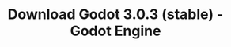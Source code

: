 ---
# Generated by /tools/generators/src/download_archive_generator !!! do not edit by hand !!!
title: 'Download Godot 3.0.3 (stable) - Godot Engine'
type: 'download/archive'
name: '3.0.3'
flavor: 'stable'
release_date: '2018-06-13T03:00:00-00:00'
release_notes: 'article/maintenance-release-godot-3-0-3/'
primaryPlatforms:
  - 'android.apk'
  - 'linux.64'
  - 'macos.universal'
  - 'windows.64'
  - 'linux_server.headless.64'
  - 'web'
  - 'templates'
links:
  android.apk:
    name: 'android.apk'
    title: 'Android'
    caption: 'Universal APK (ARM64 + ARMv7 + x86_64 + x86)'
    tags:
      - 'APK download'
      - 'ARM64/v7'
      - 'x86 (64 & 32 bit)'
    hosts:
      github_builds:
        regular: 'https://github.com/godotengine/godot-builds/releases/download/3.0.3-stable/Godot_v3.0.3-stable_android_editor.apk'
        mono: '#'
      github:
        regular: 'https://github.com/godotengine/godot/releases/download/3.0.3-stable/Godot_v3.0.3-stable_android_editor.apk'
        mono: '#'
  linux.64:
    name: 'linux.64'
    title: 'Linux'
    caption: 'Standard (x86_64)'
    tags:
      - '64 bit'
    hosts:
      github_builds:
        regular: 'https://github.com/godotengine/godot-builds/releases/download/3.0.3-stable/Godot_v3.0.3-stable_x11.64.zip'
        mono: 'https://github.com/godotengine/godot-builds/releases/download/3.0.3-stable/Godot_v3.0.3-stable_mono_x11_64.zip'
      github:
        regular: 'https://github.com/godotengine/godot/releases/download/3.0.3-stable/Godot_v3.0.3-stable_x11.64.zip'
        mono: 'https://github.com/godotengine/godot/releases/download/3.0.3-stable/Godot_v3.0.3-stable_mono_x11_64.zip'
  macos.universal:
    name: 'macos.universal'
    title: 'macOS'
    caption: 'Universal (x86_64 + Apple Silicon)'
    tags:
      - 'Intel/Apple Silicon'
      - '64 bit'
    hosts:
      github_builds:
        regular: 'https://github.com/godotengine/godot-builds/releases/download/3.0.3-stable/Godot_v3.0.3-stable_osx.universal.zip'
        mono: 'https://github.com/godotengine/godot-builds/releases/download/3.0.3-stable/Godot_v3.0.3-stable_mono_osx.universal.zip'
      github:
        regular: 'https://github.com/godotengine/godot/releases/download/3.0.3-stable/Godot_v3.0.3-stable_osx.universal.zip'
        mono: 'https://github.com/godotengine/godot/releases/download/3.0.3-stable/Godot_v3.0.3-stable_mono_osx.universal.zip'
  windows.64:
    name: 'windows.64'
    title: 'Windows'
    caption: 'Standard (x86_64)'
    tags:
      - '64 bit'
    hosts:
      github_builds:
        regular: 'https://github.com/godotengine/godot-builds/releases/download/3.0.3-stable/Godot_v3.0.3-stable_win64.exe.zip'
        mono: 'https://github.com/godotengine/godot-builds/releases/download/3.0.3-stable/Godot_v3.0.3-stable_mono_win64.zip'
      github:
        regular: 'https://github.com/godotengine/godot/releases/download/3.0.3-stable/Godot_v3.0.3-stable_win64.exe.zip'
        mono: 'https://github.com/godotengine/godot/releases/download/3.0.3-stable/Godot_v3.0.3-stable_mono_win64.zip'
  linux_server.headless.64:
    name: 'linux_server.headless.64'
    title: 'Linux Server'
    caption: 'Headless (x86_64)'
    tags:
      - '64 bit'
      - 'Headless'
    hosts:
      github_builds:
        regular: 'https://github.com/godotengine/godot-builds/releases/download/3.0.3-stable/Godot_v3.0.3-stable_linux_headless.64.zip'
        mono: 'https://github.com/godotengine/godot-builds/releases/download/3.0.3-stable/Godot_v3.0.3-stable_mono_linux_headless_64.zip'
      github:
        regular: 'https://github.com/godotengine/godot/releases/download/3.0.3-stable/Godot_v3.0.3-stable_linux_headless.64.zip'
        mono: 'https://github.com/godotengine/godot/releases/download/3.0.3-stable/Godot_v3.0.3-stable_mono_linux_headless_64.zip'
  web:
    name: 'web'
    title: 'Web editor'
    caption: ''
    tags:
      - 'Self-hosted'
      - 'Cross-platform'
    hosts:
      github_builds:
        regular: 'https://github.com/godotengine/godot-builds/releases/download/3.0.3-stable/Godot_v3.0.3-stable_web_editor.zip'
        mono: '#'
      github:
        regular: 'https://github.com/godotengine/godot/releases/download/3.0.3-stable/Godot_v3.0.3-stable_web_editor.zip'
        mono: '#'
  linux.32:
    name: 'linux.32'
    title: 'Linux'
    caption: 'Standard (x86)'
    tags:
      - '32 bit'
    hosts:
      github_builds:
        regular: 'https://github.com/godotengine/godot-builds/releases/download/3.0.3-stable/Godot_v3.0.3-stable_x11.32.zip'
        mono: 'https://github.com/godotengine/godot-builds/releases/download/3.0.3-stable/Godot_v3.0.3-stable_mono_x11_32.zip'
      github:
        regular: 'https://github.com/godotengine/godot/releases/download/3.0.3-stable/Godot_v3.0.3-stable_x11.32.zip'
        mono: 'https://github.com/godotengine/godot/releases/download/3.0.3-stable/Godot_v3.0.3-stable_mono_x11_32.zip'
  windows.32:
    name: 'windows.32'
    title: 'Windows'
    caption: 'Standard (x86)'
    tags:
      - '32 bit'
    hosts:
      github_builds:
        regular: 'https://github.com/godotengine/godot-builds/releases/download/3.0.3-stable/Godot_v3.0.3-stable_win32.exe.zip'
        mono: 'https://github.com/godotengine/godot-builds/releases/download/3.0.3-stable/Godot_v3.0.3-stable_mono_win32.zip'
      github:
        regular: 'https://github.com/godotengine/godot/releases/download/3.0.3-stable/Godot_v3.0.3-stable_win32.exe.zip'
        mono: 'https://github.com/godotengine/godot/releases/download/3.0.3-stable/Godot_v3.0.3-stable_mono_win32.zip'
  linux_server.64:
    name: 'linux_server.64'
    title: 'Linux Server'
    caption: 'Standard (x86_64)'
    tags:
      - '64 bit'
    hosts:
      github_builds:
        regular: 'https://github.com/godotengine/godot-builds/releases/download/3.0.3-stable/Godot_v3.0.3-stable_linux_server.64.zip'
        mono: 'https://github.com/godotengine/godot-builds/releases/download/3.0.3-stable/Godot_v3.0.3-stable_mono_linux_server_64.zip'
      github:
        regular: 'https://github.com/godotengine/godot/releases/download/3.0.3-stable/Godot_v3.0.3-stable_linux_server.64.zip'
        mono: 'https://github.com/godotengine/godot/releases/download/3.0.3-stable/Godot_v3.0.3-stable_mono_linux_server_64.zip'
  aar_library:
    name: 'aar_library'
    title: 'AAR library'
    caption: ''
    tags:
      - 'Android plugins'
      - 'Java'
      - 'Kotlin'
    hosts:
      github_builds:
        regular: 'https://github.com/godotengine/godot-builds/releases/download/3.0.3-stable/godot-lib.3.0.3.stable.release.aar'
        mono: 'https://github.com/godotengine/godot-builds/releases/download/3.0.3-stable/godot-lib.3.0.3.stable.mono.release.aar'
      github:
        regular: 'https://github.com/godotengine/godot/releases/download/3.0.3-stable/godot-lib.3.0.3.stable.release.aar'
        mono: 'https://github.com/godotengine/godot/releases/download/3.0.3-stable/godot-lib.3.0.3.stable.mono.release.aar'
  templates:
    name: 'templates'
    title: 'Export templates'
    caption: ''
    tags:
      - 'Used to export your games to all supported platforms'
    hosts:
      github_builds:
        regular: 'https://github.com/godotengine/godot-builds/releases/download/3.0.3-stable/Godot_v3.0.3-stable_export_templates.tpz'
        mono: 'https://github.com/godotengine/godot-builds/releases/download/3.0.3-stable/Godot_v3.0.3-stable_mono_export_templates.tpz'
      github:
        regular: 'https://github.com/godotengine/godot/releases/download/3.0.3-stable/Godot_v3.0.3-stable_export_templates.tpz'
        mono: 'https://github.com/godotengine/godot/releases/download/3.0.3-stable/Godot_v3.0.3-stable_mono_export_templates.tpz'
---